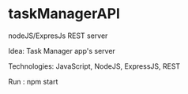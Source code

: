 # taskManagerAPI
nodeJS/ExpresJs REST server

Idea:
Task Manager app's server

Technologies:
JavaScript, NodeJS, ExpressJS, REST

Run :
npm start
